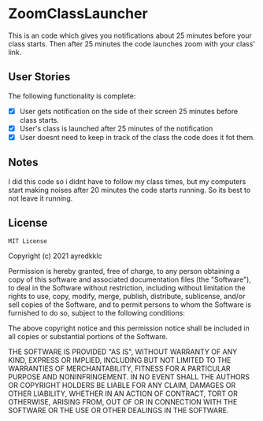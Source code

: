 # ZoomClassLauncher
This is an code which gives you notifications about 25 minutes before your class starts. Then after 25 minutes the code launches zoom with your class' link.

## User Stories

The following functionality is complete:

* [x] User gets notification on the side of their screen 25 minutes before class starts.
* [x] User's class is launched after 25 minutes of the notification
* [x] User doesnt need to keep in track of the class the code does it fot them. 

## Notes

I did this code so i didnt have to follow my class times, but my computers start making noises after 20 minutes the code starts running. So its best to not leave it running.

## License

    MIT License

Copyright (c) 2021 ayredkklc

Permission is hereby granted, free of charge, to any person obtaining a copy
of this software and associated documentation files (the "Software"), to deal
in the Software without restriction, including without limitation the rights
to use, copy, modify, merge, publish, distribute, sublicense, and/or sell
copies of the Software, and to permit persons to whom the Software is
furnished to do so, subject to the following conditions:

The above copyright notice and this permission notice shall be included in all
copies or substantial portions of the Software.

THE SOFTWARE IS PROVIDED "AS IS", WITHOUT WARRANTY OF ANY KIND, EXPRESS OR
IMPLIED, INCLUDING BUT NOT LIMITED TO THE WARRANTIES OF MERCHANTABILITY,
FITNESS FOR A PARTICULAR PURPOSE AND NONINFRINGEMENT. IN NO EVENT SHALL THE
AUTHORS OR COPYRIGHT HOLDERS BE LIABLE FOR ANY CLAIM, DAMAGES OR OTHER
LIABILITY, WHETHER IN AN ACTION OF CONTRACT, TORT OR OTHERWISE, ARISING FROM,
OUT OF OR IN CONNECTION WITH THE SOFTWARE OR THE USE OR OTHER DEALINGS IN THE
SOFTWARE.
